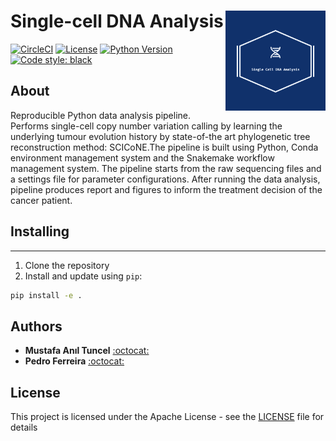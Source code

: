 # Single-cell DNA Analysis <img src="figures/logo.png" align="right" width="160">

[![CircleCI](https://circleci.com/gh/anilbey/dna-pipeline.svg?style=svg&circle-token=7d59442470c38d05f7d1661a97da237d482684ef)](https://circleci.com/gh/anilbey/dna-pipeline)
[![License](http://img.shields.io/:license-Apache%202-green.svg)](http://www.apache.org/licenses/LICENSE-2.0.txt)
[![Python Version](https://img.shields.io/badge/python-3-blue.svg)](https://img.shields.io/badge/python-3-blue.svg)
[![Code style: black](https://img.shields.io/badge/code%20style-black-000000.svg)](https://github.com/psf/black)

## About
Reproducible Python data analysis pipeline. Performs single-cell copy number variation calling by learning the underlying tumour evolution history by state-of-the art phylogenetic tree reconstruction method: SCICoNE.The pipeline is built using Python, Conda environment management system and the Snakemake workflow management system. The pipeline starts from the raw sequencing files and a settings file for parameter configurations. After running the data analysis, pipeline produces report and figures to inform the treatment decision of the cancer patient.


## Installing
----------
1. Clone the repository
2. Install and update using `pip`:
  ```bash
  pip install -e .
  ```

## Authors

* **Mustafa Anıl Tuncel**  [:octocat:](https://github.com/anilbey)
* **Pedro Ferreira** [:octocat:](https://github.com/pedrofale)

## License

This project is licensed under the Apache License - see the [LICENSE](LICENSE) file for details
